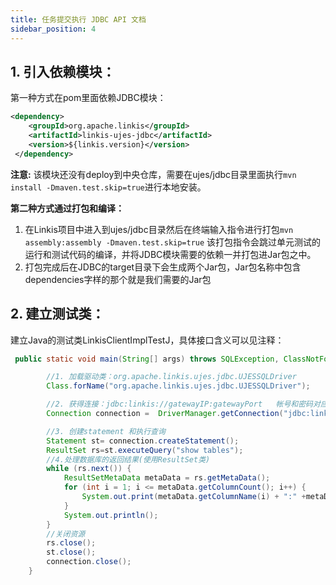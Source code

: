 ```yaml
---
title: 任务提交执行 JDBC API 文档
sidebar_position: 4
---
```

## 1. 引入依赖模块：
第一种方式在pom里面依赖JDBC模块：
```xml
<dependency>
    <groupId>org.apache.linkis</groupId>
    <artifactId>linkis-ujes-jdbc</artifactId>
    <version>${linkis.version}</version>
 </dependency>
```
**注意:** 该模块还没有deploy到中央仓库，需要在ujes/jdbc目录里面执行`mvn install -Dmaven.test.skip=true`进行本地安装。

**第二种方式通过打包和编译：**
1. 在Linkis项目中进入到ujes/jdbc目录然后在终端输入指令进行打包`mvn assembly:assembly -Dmaven.test.skip=true`
该打包指令会跳过单元测试的运行和测试代码的编译，并将JDBC模块需要的依赖一并打包进Jar包之中。
2. 打包完成后在JDBC的target目录下会生成两个Jar包，Jar包名称中包含dependencies字样的那个就是我们需要的Jar包

## 2. 建立测试类：
建立Java的测试类LinkisClientImplTestJ，具体接口含义可以见注释：
```java
 public static void main(String[] args) throws SQLException, ClassNotFoundException {

        //1. 加载驱动类：org.apache.linkis.ujes.jdbc.UJESSQLDriver
        Class.forName("org.apache.linkis.ujes.jdbc.UJESSQLDriver");

        //2. 获得连接：jdbc:linkis://gatewayIP:gatewayPort   帐号和密码对应前端的帐号密码
        Connection connection =  DriverManager.getConnection("jdbc:linkis://127.0.0.1:9001","username","password");

        //3. 创建statement 和执行查询
        Statement st= connection.createStatement();
        ResultSet rs=st.executeQuery("show tables");
        //4.处理数据库的返回结果(使用ResultSet类)
        while (rs.next()) {
            ResultSetMetaData metaData = rs.getMetaData();
            for (int i = 1; i <= metaData.getColumnCount(); i++) {
                System.out.print(metaData.getColumnName(i) + ":" +metaData.getColumnTypeName(i)+": "+ rs.getObject(i) + "    ");
            }
            System.out.println();
        }
        //关闭资源
        rs.close();
        st.close();
        connection.close();
    }
```